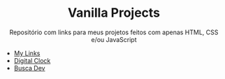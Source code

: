 <h1 align='center'>Vanilla Projects</h1>
<p align='center'>Repositório com links para meus projetos feitos com apenas HTML, CSS e/ou JavaScript</p>

- [My Links](https://github.com/henrichfs/my-links)
- [Digital Clock](https://github.com/henrichfs/digital-clock)
- [Busca Dev](https://github.com/henrichfs/buscadev)